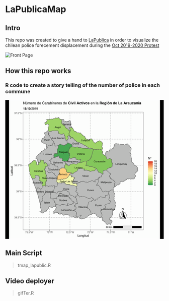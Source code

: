 # LaPublicaMap

## Intro
This repo was created to give a hand to [LaPublica](https://lapublica.cl/) in order to visualize the chilean police forecement displacement during the [Oct 2019-2020 Protest](https://en.wikipedia.org/wiki/2019%E2%80%9320_Chilean_protests)

![Front Page](img/logoLapublica.png?raw=true "Pagina web")

## How this repo works
### R code to create a story telling of the number of police in each commune 

![Ix Region](IX_map.gif)


## Main Script
> tmap_lapublic.R

## Video deployer
> gifTer.R